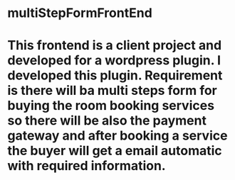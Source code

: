 # multiStepFormFrontEnd

# This frontend is a client project and developed for a wordpress plugin. I developed this plugin. Requirement is there will ba multi steps form for buying the room booking services so there will be also the payment gateway and after booking a service the buyer will get a email automatic with required information.

